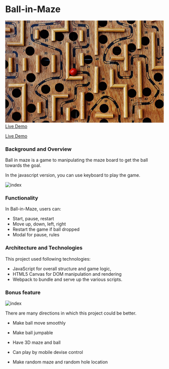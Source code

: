 # Ball-in-Maze

![index](https://github.com/jeffliang0318/Ball-in-Maze/blob/master/img/labyrinth-1738039_960_720.jpg)
[Live Demo](https://ball-in-maze.herokuapp.com/index.html)

[Live Demo](https://jeffliang0318.github.io/Ball_in_Maze_II/)

### Background and Overview

Ball in maze is a game to manipulating the maze board to get the ball towards the goal.

In the javascript version, you can use keyboard to play the game.

![index](https://github.com/jeffliang0318/Ball-in-Maze/blob/master/img/Screen%20Shot%202018-04-20%20at%209.53.53%20AM.png)

### Functionality

In Ball-in-Maze, users can:

* Start, pause, restart
* Move up, down, left, right
* Restart the game if ball dropped
* Modal for pause, rules

### Architecture and Technologies

This project used following technologies:

* JavaScript for overall structure and game logic,
* HTML5 Canvas for DOM manipulation and rendering
* Webpack to bundle and serve up the various scripts.


### Bonus feature


![index](https://github.com/jeffliang0318/Ball-in-Maze/blob/master/img/shorter_smoother.gif)


There are many directions in which this project could be better.

* Make ball move smoothly

* Make ball jumpable

* Have 3D maze and ball

* Can play by mobile devise control

* Make random maze and random hole location
